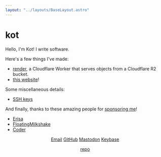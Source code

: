 ```yaml
---
layout: "../layouts/BaseLayout.astro"
---
```


<h1 class="kot">kot</h1>

Hello, I'm Kot! I write software.

Here's a few things I've made:

- [render](https://github.com/kotx/render), a Cloudflare Worker that serves objects from a Cloudflare R2 bucket.
- [this website](https://github.com/kotx/kot.cat)!

Some miscellaneous details:

- [SSH keys](/keys.txt)

And finally, thanks to these amazing people for [sponsoring me](https://github.com/sponsors/kotx)!

- [Erisa](https://erisa.uk)
- [FloatingMilkshake](https://github.com/FloatingMilkshake)
- [Coder](https://github.com/coder)

<center>

[Email](mailto:kot@yukata.tech) [GitHub](https://github.com/kotx) [Mastodon](https://uwu.social/@kot) [Keybase](https://keybase.io/kot)

[repo](https://github.com/kotx/yukata.tech)

</center>
